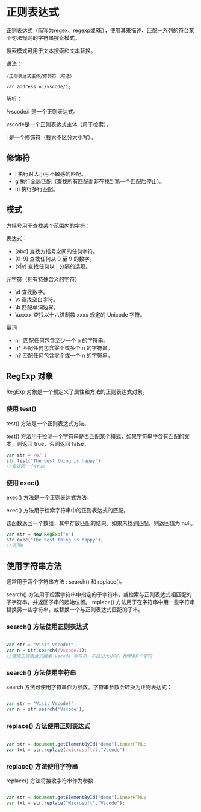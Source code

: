 # 正则表达式

正则表达式（简写为regex、regexp或RE），使用其来描述、匹配一系列的符合某个句法规则的字符串搜索模式。

搜索模式可用于文本搜索和文本替换。

语法：

`/正则表达式主体/修饰符（可选）`

`var address = /vscode/i;`

解析：

/vscode/i 是一个正则表达式。

vscode是一个正则表达式主体（用于检索）。

i 是一个修饰符（搜索不区分大小写）。

## 修饰符

- i 执行对大小写不敏感的匹配。
- g 执行全局匹配（查找所有匹配而非在找到第一个匹配后停止）。
- m 执行多行匹配。

## 模式

方括号用于查找某个范围内的字符：

表达式：

- [abc] 查找方括号之间的任何字符。
- [0-9] 查找任何从 0 至 9 的数字。
- (x|y) 查找任何以 | 分隔的选项。

元字符（拥有特殊含义的字符）

- \d  查找数字。
- \s  查找空白字符。
- \b  匹配单词边界。
- \uxxxx  查找以十六进制数 xxxx 规定的 Unicode 字符。

量词

- n+   匹配任何包含至少一个 n 的字符串。
- n*   匹配任何包含零个或多个 n 的字符串。
- n?   匹配任何包含零个或一个 n 的字符串。

## RegExp 对象

RegExp 对象是一个预定义了属性和方法的正则表达式对象。

### 使用 test()

test() 方法是一个正则表达式方法。

test() 方法用于检测一个字符串是否匹配某个模式，如果字符串中含有匹配的文本，则返回 true，否则返回 false。

```js
var str = /e/ ;
str.test("The best thing is happy");
//会返回一个true
```

### 使用 exec()

exec() 方法是一个正则表达式方法。

exec() 方法用于检索字符串中的正则表达式的匹配。

该函数返回一个数组，其中存放匹配的结果。如果未找到匹配，则返回值为 null。

```js
var str = new RegExp("e")
str.exec("The best thing is happy");
//返回e
```

## 使用字符串方法

通常用于两个字符串方法 : search() 和 replace()。

search() 方法用于检索字符串中指定的子字符串，或检索与正则表达式相匹配的子字符串，并返回子串的起始位置。
replace() 方法用于在字符串中用一些字符串替换另一些字符串，或替换一个与正则表达式匹配的子串。

### search() 方法使用正则表达式

```js

var str = "Visit Vscode!"; 
var n = str.search(/Vscode/i);
//使用正则表达式搜索 Vscode 字符串，不区分大小写。检索到6个字符
```

### search() 方法使用字符串

search 方法可使用字符串作为参数。字符串参数会转换为正则表达式：

```js

var str = "Visit Vscode!"; 
var n = str.search('Vscode');
```

### replace() 方法使用正则表达式

```js

var str = document.getElementById("demo").innerHTML; 
var txt = str.replace(/microsoft/i,"Vscode");
```

### replace() 方法使用字符串

replace() 方法将接收字符串作为参数

```js

var str = document.getElementById("demo").innerHTML; 
var txt = str.replace("Microsoft","Vscode");
```
